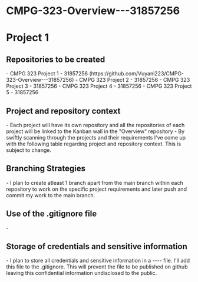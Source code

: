 # CMPG-323-Overview---31857256
<h1>Project 1</h1>

<h2> Repositories to be created </h2>
- CMPG 323 Project 1 - 31857256 (https://github.com/Vuyani223/CMPG-323-Overview---31857256)
- CMPG 323 Project 2 - 31857256
- CMPG 323 Project 3 - 31857256
- CMPG 323 Project 4 - 31857256
- CMPG 323 Project 5 - 31857256

<h2>Project and repository context</h2>
- Each project will have its own repository and all the repositories of each project will be linked to the Kanban wall in the "Overview" repository
- By swiftly scanning through the projects and their requirements I've come up with the following table regarding project and repository context. This is subject to change.
	
<h2>Branching Strategies</h2>
- I plan to create atleast 1 branch apart from the main branch within each repository to work on the specific project requirements and later push and commit my work to the main branch.

<h2>Use of the .gitignore file</h2>
-

<h2>Storage of credentials and sensitive information</h2> 
- I plan to store all credentials and sensitive information in a ---- file. I'll add this file to the .gitignore. This will prevent the file to be published on github leaving this confidential information undisclosed to the public.
